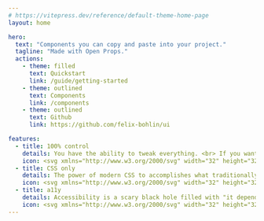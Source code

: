 ```yaml
---
# https://vitepress.dev/reference/default-theme-home-page
layout: home

hero:
  text: "Components you can copy and paste into your project."
  tagline: "Made with Open Props."
  actions:
    - theme: filled
      text: Quickstart
      link: /guide/getting-started
    - theme: outlined
      text: Components
      link: /components
    - theme: outlined
      text: Github
      link: https://github.com/felix-bohlin/ui

features:
  - title: 100% control
    details: You have the ability to tweak everything. <br> If you want.
    icon: <svg xmlns="http://www.w3.org/2000/svg" width="32" height="32" viewBox="0 0 32 32"><path fill="currentColor" d="M16 11a5 5 0 1 0 0 10a5 5 0 0 0 0-10m-3 5a3 3 0 1 1 6 0a3 3 0 0 1-6 0m-.16 13.628c1.035.247 2.096.372 3.16.372a13.6 13.6 0 0 0 3.156-.375a1.48 1.48 0 0 0 1.13-1.276l.234-2.13a1.47 1.47 0 0 1 2.066-1.2l1.955.856a1.47 1.47 0 0 0 1.671-.345a14.25 14.25 0 0 0 3.156-5.443a1.48 1.48 0 0 0-.535-1.627l-1.729-1.275a1.48 1.48 0 0 1 .003-2.396l1.72-1.27a1.47 1.47 0 0 0 .537-1.63a14.2 14.2 0 0 0-3.157-5.443a1.48 1.48 0 0 0-1.674-.345l-1.946.856a1.483 1.483 0 0 1-2.067-1.2l-.236-2.12a1.48 1.48 0 0 0-1.147-1.283a15 15 0 0 0-3.127-.363a15.4 15.4 0 0 0-3.146.363a1.47 1.47 0 0 0-1.147 1.28l-.237 2.122a1.493 1.493 0 0 1-2.073 1.206l-1.946-.857a1.49 1.49 0 0 0-1.67.35a14.25 14.25 0 0 0-3.16 5.446a1.48 1.48 0 0 0 .536 1.625l1.725 1.272a1.488 1.488 0 0 1 0 2.397L3.167 18.47a1.48 1.48 0 0 0-.535 1.63a14.25 14.25 0 0 0 3.16 5.45a1.46 1.46 0 0 0 1.077.465c.203 0 .404-.042.591-.123l1.955-.859a1.485 1.485 0 0 1 2.065 1.2l.235 2.126a1.48 1.48 0 0 0 1.125 1.27m5.501-1.866a11.6 11.6 0 0 1-4.677 0l-.195-1.74a3.48 3.48 0 0 0-1.14-2.208a3.53 3.53 0 0 0-3.718-.6l-1.606.7a12.2 12.2 0 0 1-2.348-4.05l1.424-1.052a3.488 3.488 0 0 0 0-5.616l-1.421-1.05a12.2 12.2 0 0 1 2.348-4.046l1.6.7a3.45 3.45 0 0 0 1.4.294a3.5 3.5 0 0 0 3.467-3.108l.194-1.747c.774-.15 1.56-.23 2.347-.24c.782.01 1.562.09 2.33.24l.186 1.74a3.48 3.48 0 0 0 1.137 2.216a3.53 3.53 0 0 0 3.727.6l1.6-.7a12.2 12.2 0 0 1 2.35 4.047l-1.423 1.046a3.48 3.48 0 0 0 0 5.62l1.422 1.05A12.3 12.3 0 0 1 25 23.901l-1.6-.7a3.473 3.473 0 0 0-4.866 2.81z"/></svg>
  - title: CSS only
    details: The power of modern CSS to accomplishes what traditionally only could be solved with black magic.
    icon: <svg xmlns="http://www.w3.org/2000/svg" width="32" height="32" viewBox="0 0 24 24"><path fill="currentColor" d="M18 20.5a.5.5 0 0 0 .5-.5V10H14a2 2 0 0 1-2-2V3.5H6a.5.5 0 0 0-.5.5v10.627a3.5 3.5 0 0 0-1.5-.592V4a2 2 0 0 1 2-2h6.172q.042.001.082.007q.03.005.059.007c.215.015.427.056.624.138c.057.024.112.056.166.087l.05.029l.047.024a1 1 0 0 1 .081.044c.078.053.148.116.219.18l.036.03l.049.04l5.829 5.828A2 2 0 0 1 20 9.828V20a2 2 0 0 1-2 2h-1.736a2.94 2.94 0 0 0 .702-1.5zm-.622-12L13.5 4.621V8a.5.5 0 0 0 .5.5zm-5.326 12c.203.86.976 1.5 1.898 1.5h.1A1.95 1.95 0 0 0 16 20.05v-.234a1.75 1.75 0 0 0-.85-1.5l-1.529-.918a.25.25 0 0 1-.121-.214v-.234a.45.45 0 0 1 .45-.45h.1a.45.45 0 0 1 .45.45V17a.75.75 0 0 0 1.5 0v-.05A1.95 1.95 0 0 0 14.05 15h-.1A1.95 1.95 0 0 0 12 16.95v.234c0 .614.322 1.184.85 1.5l1.529.918a.25.25 0 0 1 .121.214v.234a.45.45 0 0 1-.45.45h-.1a.45.45 0 0 1-.45-.45V20a.75.75 0 0 0-1.5 0v.05q0 .233.052.45M5.95 22l.05-.05V22zm1.297-1A1.94 1.94 0 0 1 7 20.05V20a.75.75 0 0 1 1.5 0v.05c0 .248.201.45.45.45h.1a.45.45 0 0 0 .45-.45v-.234a.25.25 0 0 0-.121-.214l-1.53-.918a1.75 1.75 0 0 1-.849-1.5v-.234A1.95 1.95 0 0 1 8.95 15h.1A1.95 1.95 0 0 1 11 16.95V17a.75.75 0 0 1-1.5 0v-.05a.45.45 0 0 0-.45-.45h-.1a.45.45 0 0 0-.45.45v.234a.25.25 0 0 0 .121.214l1.53.918c.527.316.849.886.849 1.5v.234a1.96 1.96 0 0 1-.247.95a1.95 1.95 0 0 1-1.703 1h-.1a1.95 1.95 0 0 1-1.703-1m-1.439-.538c.124-.296.192-.621.192-.962a.75.75 0 1 0-1.5 0a1 1 0 1 1-2 0v-2a1 1 0 1 1 2 0q.002.207.1.375A.75.75 0 0 0 6 17.5a2.5 2.5 0 1 0-5 0v2a2.5 2.5 0 0 0 4.808.962"/></svg>
  - title: a11y
    details: Accessibility is a scary black hole filled with "it depends". The least we can do is to get you pointed in the right direction.
    icon: <svg xmlns="http://www.w3.org/2000/svg" width="32" height="32" viewBox="0 0 32 32"><path fill="currentColor" d="M13.5 6.5a2.5 2.5 0 1 1 5 0a2.5 2.5 0 0 1-5 0M16 2a4.5 4.5 0 0 0-4.323 5.753L7.074 6.168a3.073 3.073 0 0 0-2 5.81L11 14.02v3.758a1 1 0 0 1-.101.439L7.307 25.58a3.073 3.073 0 0 0 5.524 2.694l3.167-6.494l3.167 6.494a3.073 3.073 0 1 0 5.523-2.694l-3.587-7.355a1 1 0 0 1-.101-.438V14.02l5.927-2.041a3.073 3.073 0 0 0-2-5.81l-4.604 1.584A4.5 4.5 0 0 0 16 2M5.06 8.724c.192-.56.803-.857 1.363-.665l7.624 2.626a6 6 0 0 0 3.906 0l7.624-2.626a1.073 1.073 0 0 1 .699 2.029l-6.264 2.157A1.5 1.5 0 0 0 19 13.663v4.124a3 3 0 0 0 .304 1.315l3.587 7.355a1.073 1.073 0 1 1-1.928.94l-3.168-6.493c-.73-1.498-2.864-1.498-3.595 0l-3.167 6.493a1.073 1.073 0 1 1-1.928-.94l3.591-7.364A3 3 0 0 0 13 17.778v-4.115a1.5 1.5 0 0 0-1.012-1.418l-6.264-2.157a1.073 1.073 0 0 1-.665-1.364"/></svg>
---
```

